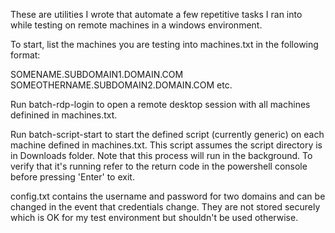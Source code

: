 These are utilities I wrote that automate a few repetitive tasks I ran into
while testing on remote machines in a windows environment.

To start, list the machines you are testing into machines.txt in the following
format:

SOMENAME.SUBDOMAIN1.DOMAIN.COM
SOMEOTHERNAME.SUBDOMAIN2.DOMAIN.COM
etc.

Run batch-rdp-login to open a remote desktop session with all machines 
definined in machines.txt.

Run batch-script-start to start the defined script (currently generic) on each
machine defined in machines.txt. This script assumes the script directory is in 
Downloads folder. Note that this process will run in the background. To verify 
that it's running refer to the return code in the powershell console before 
pressing 'Enter' to exit.

config.txt contains the username and password for two domains and can
be changed in the event that credentials change. They are not stored securely
which is OK for my test environment but shouldn't be used otherwise.